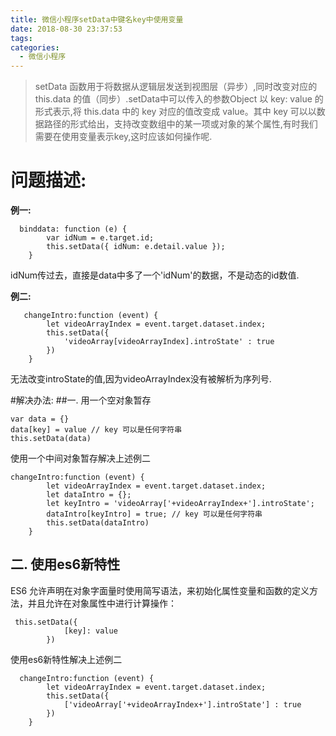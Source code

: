 ```yaml
---
title: 微信小程序setData中键名key中使用变量
date: 2018-08-30 23:37:53
tags:
categories: 
  - 微信小程序
---
```

>setData 函数用于将数据从逻辑层发送到视图层（异步）,同时改变对应的 this.data 的值（同步）.setData中可以传入的参数Object 以 key: value 的形式表示,将 this.data 中的 key 对应的值改变成 value。其中 key 可以以数据路径的形式给出，支持改变数组中的某一项或对象的某个属性,有时我们需要在使用变量表示key,这时应该如何操作呢.

<!-- more -->
# 问题描述:
**例一:**
```
  binddata: function (e) {
        var idNum = e.target.id;
        this.setData({ idNum: e.detail.value });
    }
```
idNum传过去，直接是data中多了一个'idNum'的数据，不是动态的id数值.

**例二:**
```
   changeIntro:function (event) {
        let videoArrayIndex = event.target.dataset.index;
        this.setData({
            'videoArray[videoArrayIndex].introState' : true
        })
    }
```
无法改变introState的值,因为videoArrayIndex没有被解析为序列号.

#解决办法:
##一. 用一个空对象暂存
```
var data = {}
data[key] = value // key 可以是任何字符串
this.setData(data)
```
使用一个中间对象暂存解决上述例二
```
changeIntro:function (event) {
        let videoArrayIndex = event.target.dataset.index;
        let dataIntro = {};
        let keyIntro = 'videoArray['+videoArrayIndex+'].introState';
        dataIntro[keyIntro] = true; // key 可以是任何字符串
        this.setData(dataIntro)
    }
```
## 二. 使用es6新特性
ES6 允许声明在对象字面量时使用简写语法，来初始化属性变量和函数的定义方法，并且允许在对象属性中进行计算操作：
```
 this.setData({
            [key]: value
        })
```
使用es6新特性解决上述例二
```
  changeIntro:function (event) {
        let videoArrayIndex = event.target.dataset.index;
        this.setData({
            ['videoArray['+videoArrayIndex+'].introState'] : true
        })
    }

```



